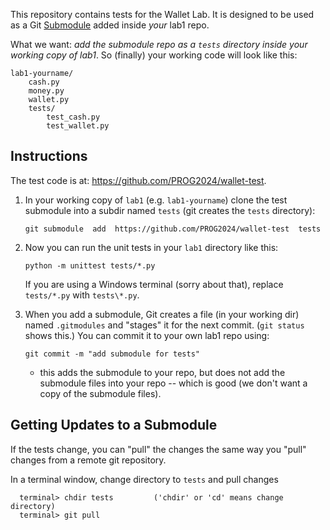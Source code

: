 This repository contains tests for the Wallet Lab.
It is designed to be used as a Git [Submodule][submodules] added inside *your* lab1 repo.

What we want:  *add the submodule repo as a `tests` directory inside your working copy of lab1*. So (finally) your working code will look like this:

```
lab1-yourname/
    cash.py
    money.py
    wallet.py
    tests/
        test_cash.py
        test_wallet.py
```

## Instructions

The test code is at: <https://github.com/PROG2024/wallet-test>.

1. In your working copy of `lab1` (e.g. `lab1-yourname`) clone the test submodule into a subdir named `tests` (git creates the `tests` directory):
   ```
   git submodule  add  https://github.com/PROG2024/wallet-test  tests
   ```

2. Now you can run the unit tests in your `lab1` directory like this:
   ```
   python -m unittest tests/*.py
   ```
   If you are using a Windows terminal (sorry about that), replace `tests/*.py` with `tests\*.py`.

3. When you add a submodule, Git creates a file (in your working dir) named `.gitmodules` and "stages" it for the next commit. (`git status` shows this.) You can commit it to your own lab1 repo using:  
   ```
   git commit -m "add submodule for tests"
   ```
   - this adds the submodule to your repo, but does not add the submodule files into your repo -- which is good (we don't want a copy of the submodule files).


## Getting Updates to a Submodule

If the tests change, you can "pull" the changes the same way you "pull" changes from a remote git repository.

In a terminal window, change directory to `tests` and pull changes
```
  terminal> chdir tests         ('chdir' or 'cd' means change directory)
  terminal> git pull
```

[submodules]: https://git-scm.com/book/en/v2/Git-Tools-Submodules
